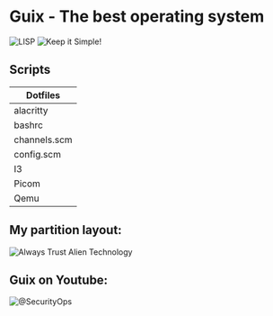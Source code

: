 # Guix - The best operating system
<img src="https://luis-felipe.gitlab.io/media/badges/gnu-guile-made.svg" alt="LISP" href="https://www.gnu.org/software/guile/" >

<img src="https://i.ibb.co/DkRT4kr/follow-me.png" alt="Keep it Simple!">

## Scripts
|     Dotfiles   | 
|----------------|
|  alacritty     |
|  bashrc        |
|  channels.scm  |
|  config.scm    |
|  I3            |
|  Picom         |
|  Qemu          |

## My partition layout:
<img src="https://i.ibb.co/QMP7tH4/GUIX-AVERAGE-USER.png" alt="Always Trust Alien Technology">

## Guix on Youtube:
<img src="https://i.ibb.co/XJm5g7F/mpv-shot0001.jpg" alt="@SecurityOps" href="https://youtube.com/@securityops">
